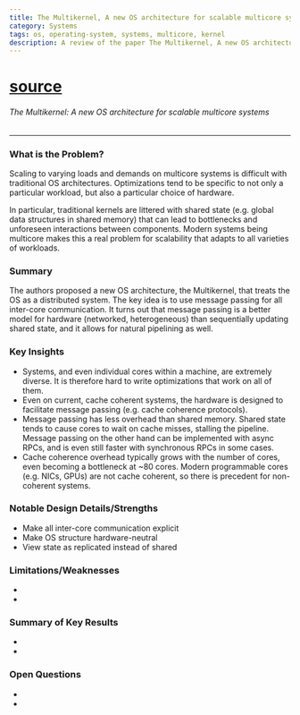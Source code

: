 ```yaml
---
title: The Multikernel, A new OS architecture for scalable multicore systems
category: Systems
tags: os, operating-system, systems, multicore, kernel
description: A review of the paper The Multikernel, A new OS architecture for scalable multicore systems, where the OS is treated as a distributed system.
---
```


# [source](https://people.inf.ethz.ch/troscoe/pubs/sosp09-barrelfish.pdf)

###### The Multikernel: A new OS architecture for scalable multicore systems

---

### What is the Problem?

Scaling to varying loads and demands on multicore systems is difficult with traditional OS architectures. Optimizations tend to be specific to not only a particular workload, but also a particular choice of hardware.

In particular, traditional kernels are littered with shared state (e.g. global data structures in shared memory) that can lead to bottlenecks and unforeseen interactions between components. Modern systems being multicore makes this a real problem for scalability that adapts to all varieties of workloads.


### Summary

The authors proposed a new OS architecture, the Multikernel, that treats the OS as a distributed system. The key idea is to use message passing for all inter-core communication. It turns out that message passing is a better model for hardware (networked, heterogeneous) than sequentially updating shared state, and it allows for natural pipelining as well.

### Key Insights

- Systems, and even individual cores within a machine, are extremely diverse. It is therefore hard to write optimizations that work on all of them.
- Even on current, cache coherent systems, the hardware is designed to facilitate message passing (e.g. cache coherence protocols).
- Message passing has less overhead than shared memory. Shared state tends to cause cores to wait on cache misses, stalling the pipeline. Message passing on the other hand can be implemented with async RPCs, and is even still faster with synchronous RPCs in some cases.
- Cache coherence overhead typically grows with the number of cores, even becoming a bottleneck at ~80 cores. Modern programmable cores (e.g. NICs, GPUs) are not cache coherent, so there is precedent for non-coherent systems.

### Notable Design Details/Strengths

- Make all inter-core communication explicit
- Make OS structure hardware-neutral
- View state as replicated instead of shared

### Limitations/Weaknesses

-
-

### Summary of Key Results

-
-

### Open Questions

-
-
